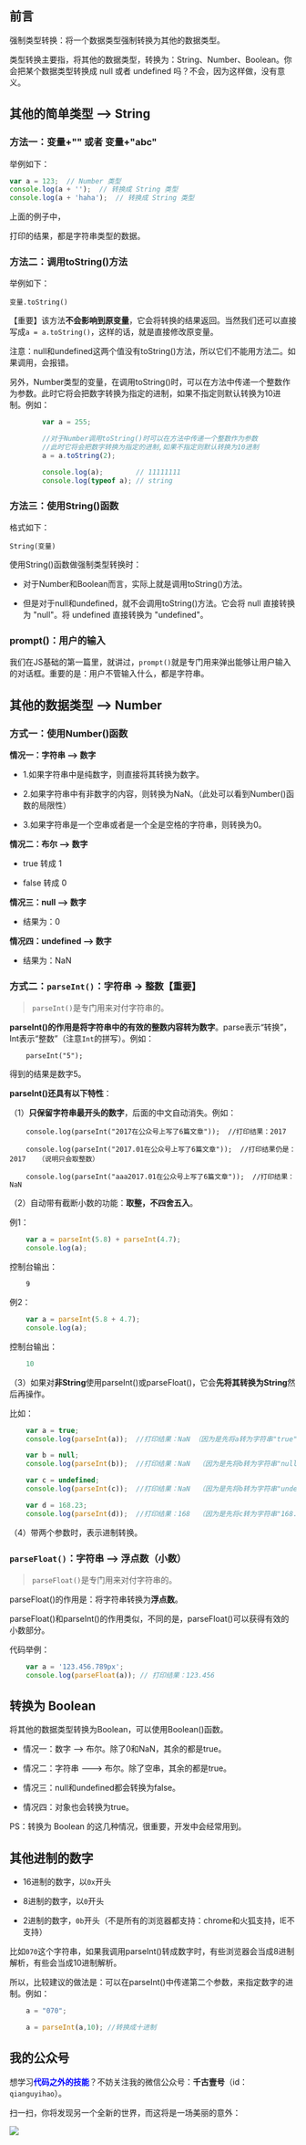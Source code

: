 ## 前言

强制类型转换：将一个数据类型强制转换为其他的数据类型。

类型转换主要指，将其他的数据类型，转换为：String、Number、Boolean。你会把某个数据类型转换成 null 或者 undefined 吗？不会，因为这样做，没有意义。

## 其他的简单类型 --> String

### 方法一：变量+"" 或者 变量+"abc"

举例如下：

```javascript
var a = 123;  // Number 类型
console.log(a + '');  // 转换成 String 类型
console.log(a + 'haha');  // 转换成 String 类型
```

上面的例子中，

打印的结果，都是字符串类型的数据。

### 方法二：调用toString()方法

举例如下：

```
变量.toString()
```

【重要】该方法**不会影响到原变量**，它会将转换的结果返回。当然我们还可以直接写成`a = a.toString()`，这样的话，就是直接修改原变量。

注意：null和undefined这两个值没有toString()方法，所以它们不能用方法二。如果调用，会报错。

另外，Number类型的变量，在调用toString()时，可以在方法中传递一个整数作为参数。此时它将会把数字转换为指定的进制，如果不指定则默认转换为10进制。例如：

```javascript
        var a = 255;

        //对于Number调用toString()时可以在方法中传递一个整数作为参数
        //此时它将会把数字转换为指定的进制,如果不指定则默认转换为10进制
        a = a.toString(2);

        console.log(a);        // 11111111
        console.log(typeof a); // string
```

### 方法三：使用String()函数

格式如下：

```
String(变量)
```

使用String()函数做强制类型转换时：

- 对于Number和Boolean而言，实际上就是调用toString()方法。

- 但是对于null和undefined，就不会调用toString()方法。它会将 null 直接转换为 "null"。将 undefined 直接转换为 "undefined"。

### prompt()：用户的输入

我们在JS基础的第一篇里，就讲过，`prompt()`就是专门用来弹出能够让用户输入的对话框。重要的是：用户不管输入什么，都是字符串。

## 其他的数据类型 --> Number

### 方式一：使用Number()函数

**情况一：字符串 --> 数字**

- 1.如果字符串中是纯数字，则直接将其转换为数字。

- 2.如果字符串中有非数字的内容，则转换为NaN。（此处可以看到Number()函数的局限性）

- 3.如果字符串是一个空串或者是一个全是空格的字符串，则转换为0。

**情况二：布尔 --> 数字**

- true 转成 1

- false 转成 0

**情况三：null --> 数字**

- 结果为：0

**情况四：undefined --> 数字**

- 结果为：NaN

### 方式二：`parseInt()`：字符串 -> 整数【重要】

> `parseInt()`是专门用来对付字符串的。

**parseInt()的作用是将字符串中的有效的整数内容转为数字**。parse表示“转换”，Int表示“整数”（注意`Int`的拼写）。例如：

```
	parseInt("5");
```

得到的结果是数字5。

**parseInt()还具有以下特性**：

（1）**只保留字符串最开头的数字**，后面的中文自动消失。例如：

```
    console.log(parseInt("2017在公众号上写了6篇文章"));  //打印结果：2017

    console.log(parseInt("2017.01在公众号上写了6篇文章"));  //打印结果仍是：2017   （说明只会取整数）

    console.log(parseInt("aaa2017.01在公众号上写了6篇文章"));  //打印结果：NaN
```

（2）自动带有截断小数的功能：**取整，不四舍五入**。

例1：

```javascript
	var a = parseInt(5.8) + parseInt(4.7);
	console.log(a);
```

控制台输出：

```
	9
```

例2：

```javascript
	var a = parseInt(5.8 + 4.7);
	console.log(a);
```

控制台输出：

```javascript
	10
```

（3）如果对**非String**使用parseInt()或parseFloat()，它会**先将其转换为String**然后再操作。

比如：

```javascript
    var a = true;
    console.log(parseInt(a));  //打印结果：NaN （因为是先将a转为字符串"true"，然后然后再操作）

    var b = null;
    console.log(parseInt(b));  //打印结果：NaN  （因为是先将b转为字符串"null"，然后然后再操作）

    var c = undefined;
    console.log(parseInt(c));  //打印结果：NaN  （因为是先将b转为字符串"undefined"，然后然后再操作）

    var d = 168.23;
    console.log(parseInt(d));  //打印结果：168  （因为是先将c转为字符串"168.23"，然后然后再操作）

```

（4）带两个参数时，表示进制转换。

### `parseFloat()`：字符串 --> 浮点数（小数）

> `parseFloat()`是专门用来对付字符串的。

parseFloat()的作用是：将字符串转换为**浮点数**。

parseFloat()和parseInt()的作用类似，不同的是，parseFloat()可以获得有效的小数部分。

代码举例：

```javascript
    var a = '123.456.789px';
    console.log(parseFloat(a)); // 打印结果：123.456
```

## 转换为 Boolean

将其他的数据类型转换为Boolean，可以使用Boolean()函数。

- 情况一：数字 --> 布尔。除了0和NaN，其余的都是true。

- 情况二：字符串 ---> 布尔。除了空串，其余的都是true。

- 情况三：null和undefined都会转换为false。

- 情况四：对象也会转换为true。

PS：转换为 Boolean 的这几种情况，很重要，开发中会经常用到。

## 其他进制的数字

- 16进制的数字，以`0x`开头

- 8进制的数字，以`0`开头

- 2进制的数字，`0b`开头（不是所有的浏览器都支持：chrome和火狐支持，IE不支持）

比如`070`这个字符串，如果我调用parseInt()转成数字时，有些浏览器会当成8进制解析，有些会当成10进制解析。

所以，比较建议的做法是：可以在parseInt()中传递第二个参数，来指定数字的进制。例如：

```javascript
	a = "070";

	a = parseInt(a,10); //转换成十进制
```


## 我的公众号

想学习<font color=#0000ff>**代码之外的技能**</font>？不妨关注我的微信公众号：**千古壹号**（id：`qianguyihao`）。

扫一扫，你将发现另一个全新的世界，而这将是一场美丽的意外：

![](http://img.smyhvae.com/2016040102.jpg)


